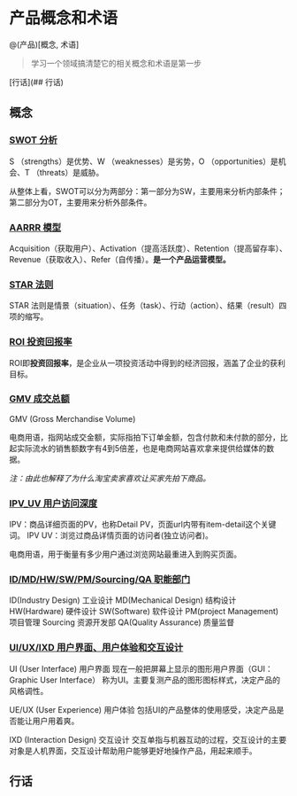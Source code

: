 # 产品概念和术语

@(产品)[概念, 术语]
> 学习一个领域搞清楚它的相关概念和术语是第一步

[行话](## 行话)

## 概念



### [SWOT 分析](http://baike.baidu.com/link?url=auGBtjtWgC2XA1YgSPZbSQgvROnPtm5axrb51rvEAvqo7eNtLJcg3VeZ_QTwrzYbtDHGxHBO23mevQaOz_AXAkSzn3pDWrhh873JBRLEw3F1dko2bhMVf_ECxvE027A1WeLTB-Dbs_anfd8i9lXNZB75AhdX3yFe6btCmo3x6vW)

S （strengths）是优势、W （weaknesses）是劣势，O （opportunities）是机会、T （threats）是威胁。

从整体上看，SWOT可以分为两部分：第一部分为SW，主要用来分析内部条件；第二部分为OT，主要用来分析外部条件。

### [AARRR 模型](http://www.woshipm.com/operate/73142.html)

Acquisition（获取用户）、Activation（提高活跃度）、Retention（提高留存率）、Revenue（获取收入）、Refer（自传播）。**是一个产品运营模型。**

### [STAR 法则](http://baike.baidu.com/link?url=_fBNUvCvh-cu7H0St5fIRwV4saJQuaPc1pj5rD7FnOS61G3vCJBWqwCz2wYhKS9tVhKXsTlLA1XsaOZcb0V9jq)

STAR 法则是情景（situation）、任务（task）、行动（action）、结果（result）四项的缩写。

### [ROI 投资回报率](http://baike.baidu.com/link?url=SRUTZ9UT7LSZpySK7rCTH0Me9GZQJjXtAnhdjw6O2WG4AaXTW9xlqk6OoYbj4Rtlgv40puHIAoY7wLfABBx0oGc2MHoIYcOvYU8ituwTJ2IdZqhQO8RTbY7SPwKcWVJb)

ROI即**投资回报率**，是企业从一项投资活动中得到的经济回报，涵盖了企业的获利目标。

### [GMV 成交总额](https://www.zhihu.com/question/20146641)

GMV (Gross Merchandise Volume)

电商用语，指网站成交金额，实际指拍下订单金额，包含付款和未付款的部分，比起实际流水的销售额数字有4到5倍差，也是电商网站喜欢拿来提供给媒体的数据。

*注：由此也解释了为什么淘宝卖家喜欢让买家先拍下商品。*

### [IPV_UV 用户访问深度](http://zhidao.baidu.com/link?url=_0Dh2CyKgf3iiG0OVNvmUH5V4YunA-VndvRoT5XfaAq7UI1O4Z4zo_YWRpWlFwK5LVY0dSGaEPprLOYGQOB-JK)

IPV：商品详细页面的PV，也称Detail PV，页面url内带有item-detail这个关键词。
IPV UV：浏览过商品详情页面的访问者(独立访问者)。

电商用语，用于衡量有多少用户通过浏览网站最重进入到购买页面。

### [ID/MD/HW/SW/PM/Sourcing/QA	职能部门](http://blog.csdn.net/yiya1989/article/details/17339115)

ID(Industry Design)	工业设计
MD(Mechanical Design)	结构设计
HW(Hardware)	硬件设计
SW(Software) 软件设计
PM(project Management) 项目管理
Sourcing	资源开发部
QA(Quality Assurance) 质量监督

### [UI/UX/IXD 用户界面、用户体验和交互设计](https://www.zhihu.com/question/27928975)

UI (User Interface) 用户界面
现在一般把屏幕上显示的图形用户界面（GUI：Graphic User Interface） 称为UI。主要复测产品的图形图标样式，决定产品的风格调性。

UE/UX (User Experience) 用户体验
包括UI的产品整体的使用感受，决定产品是否能让用户用着爽。

IXD (Interaction Design) 交互设计
交互单指与机器互动的过程，交互设计的主要对象是人机界面，交互设计帮助用户能够更好地操作产品，用起来顺手。

## 行话

